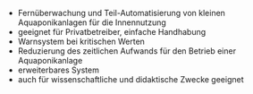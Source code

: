 - Fernüberwachung und Teil-Automatisierung von kleinen Aquaponikanlagen für die Innennutzung
- geeignet für Privatbetreiber, einfache Handhabung
- Warnsystem bei kritischen Werten
- Reduzierung des zeitlichen Aufwands für den Betrieb einer Aquaponikanlage
- erweiterbares System 
- auch für wissenschaftliche und didaktische Zwecke geeignet
